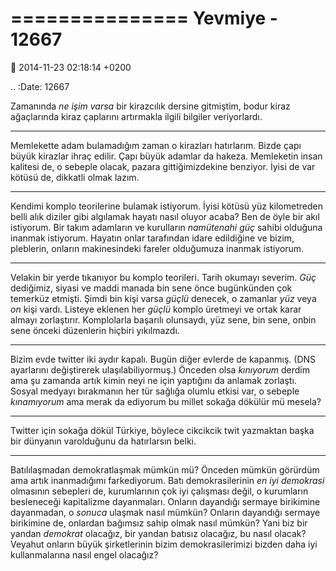 ===============
Yevmiye - 12667
===============

:date: 2014-11-23 02:18:14 +0200

.. :Date:   12667

Zamanında *ne işim varsa* bir kirazcılık dersine gitmiştim, bodur kiraz
ağaçlarında kiraz çaplarını artırmakla ilgili bilgiler veriyorlardı.

--------------

Memlekette adam bulamadığım zaman o kirazları hatırlarım. Bizde çapı
büyük kirazlar ihraç edilir. Çapı büyük adamlar da hakeza. Memleketin
insan kalitesi de, o sebeple olacak, pazara gittiğimizdekine benziyor.
İyisi de var kötüsü de, dikkatli olmak lazım.

--------------

Kendimi komplo teorilerine bulamak istiyorum. İyisi kötüsü yüz
kilometreden belli alık diziler gibi algılamak hayatı nasıl oluyor
acaba? Ben de öyle bir akıl istiyorum. Bir takım adamların ve kurulların
*namütenahi güç* sahibi olduğuna inanmak istiyorum. Hayatın onlar
tarafından idare edildiğine ve bizim, pleblerin, onların makinesindeki
fareler olduğumuza inanmak istiyorum.

--------------

Velakin bir yerde tıkanıyor bu komplo teorileri. Tarih okumayı severim.
*Güç* dediğimiz, siyasi ve maddi manada bin sene önce bugünkünden çok
temerküz etmişti. Şimdi bin kişi varsa *güçlü* denecek, o zamanlar *yüz*
veya *on* kişi vardı. Listeye eklenen her *güçlü* komplo üretmeyi ve
ortak karar almayı zorlaştırır. Komplolarla başarılı olunsaydı, yüz
sene, bin sene, onbin sene önceki düzenlerin hiçbiri yıkılmazdı.

--------------

Bizim evde twitter iki aydır kapalı. Bugün diğer evlerde de kapanmış.
(DNS ayarlarını değiştirerek ulaşılabiliyormuş.) Önceden olsa
*kınıyorum* derdim ama şu zamanda artık kimin neyi ne için yaptığını da
anlamak zorlaştı. Sosyal medyayı bırakmanın her tür sağlığa olumlu
etkisi var, o sebeple *kınamıyorum* ama merak da ediyorum bu millet
sokağa dökülür mü mesela?

--------------

Twitter için sokağa dökül Türkiye, böylece cikcikcik twit yazmaktan
başka bir dünyanın varolduğunu da hatırlarsın belki.

--------------

Batılılaşmadan demokratlaşmak mümkün mü? Önceden mümkün görürdüm ama
artık inanmadığımı farkediyorum. Batı demokrasilerinin *en iyi
demokrasi* olmasının sebepleri de, kurumlarının çok iyi çalışması değil,
o kurumların besleneceği kapitalizme dayanmaları. Onların dayandığı
sermaye birikimine dayanmadan, o *sonuca* ulaşmak nasıl mümkün? Onların
dayandığı sermaye birikimine de, onlardan bağımsız sahip olmak nasıl
mümkün? Yani biz bir yandan *demokrat* olacağız, bir yandan batısız
olacağız, bu nasıl olacak? Veyahut onların büyük şirketlerinin bizim
demokrasilerimizi bizden daha iyi kullanmalarına nasıl engel olacağız?
